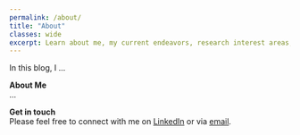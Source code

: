 ```yaml
---
permalink: /about/
title: "About"
classes: wide
excerpt: Learn about me, my current endeavors, research interest areas, and the motive behind this personal blog.
---
```


In this blog, I ... 

**About Me**  
...

**Get in touch**  
Please feel free to connect with me on [LinkedIn](https://www.linkedin.com/in/david-young-09509210a) or via [email](mailto:david@questionablyartificial.com).
